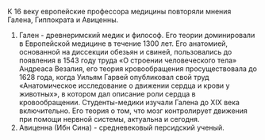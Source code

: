 К 16 веку европейские профессора медицины повторяли мнения Галена, Гиппократа и Авиценны.
1. Гален - древнеримский медик и философ.
Его теории доминировали в Европейской медицине в течение 1300 лет. Его анатомией, основанной на диссекции обезьян и свиней, пользовались до появления в 1543 году труда «О строении человеческого тела» Андреаса Везалия, его теория кровообращения просуществовала до 1628 года, когда Уильям Гарвей опубликовал свой труд «Анатомическое исследование о движении сердца и крови у животных», в котором дал описание роли сердца в кровообращении. Студенты-медики изучали Галена до XIX века включительно. Его теория о том, что мозг контролирует движения при помощи нервной системы, актуальна и сегодня.
2. Авиценна (Ибн Сина) - средневековый персидский ученый.
